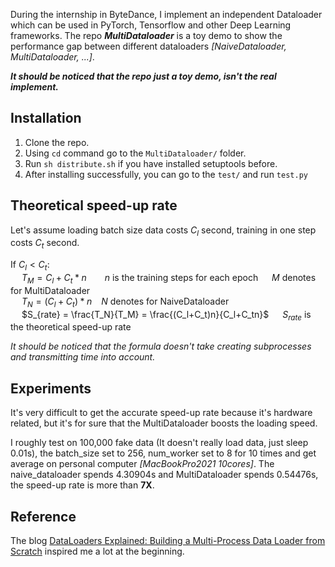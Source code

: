 During the internship in ByteDance, I implement an independent Dataloader which can be used in PyTorch, Tensorflow and other Deep Learning frameworks. The repo ***MultiDataloader*** is a toy demo to show the performance gap between different dataloaders *[NaiveDataloader, MultiDataloader, ...]*.  

***It should be noticed that the repo just a toy demo, isn't the real implement.***

## Installation
  1. Clone the repo.
  2. Using `cd` command go to the `MultiDataloader/` folder.
  3. Run `sh distribute.sh` if you have installed setuptools before.
  4. After installing successfully, you can go to the `test/` and run `test.py`  
   
  ## Theoretical speed-up rate
   Let's assume loading batch size data costs $C_l$ second, training in one step costs $C_t$ second.  
   
   If $C_l \lt C_t$:  
   &ensp;&ensp; $T_M=C_l+C_t*n$ &emsp;&ensp;  $n$ is the training steps for each epoch &emsp; $M$ denotes for MultiDataloader  
   &ensp;&ensp; $T_N=(C_l+C_t)*n$ &ensp; $N$ denotes for NaiveDataloader  
   &ensp;&ensp; $S_{rate} = \frac{T_N}{T_M} = \frac{(C_l+C_t)n}{C_l+C_tn}$ &emsp; $S_{rate}$ is the theoretical speed-up rate  
   
   *It should be noticed that the formula doesn't take creating subprocesses and transmitting time into account.*
    
 ## Experiments
   It's very difficult to get the accurate speed-up rate because it's hardware related, but it's for sure that the MultiDataloader boosts the loading speed.  
   
   I roughly test on 100,000 fake data (It doesn't really load data, just sleep 0.01s), the batch_size set to 256, num_worker set to 8 for 10 times and get average on personal computer *[MacBookPro2021 10cores]*. The naive_dataloader spends 4.30904s and MultiDataloader spends 0.54476s, the speed-up rate is more than **7X**.  
 
 ## Reference  
   The blog [DataLoaders Explained: Building a Multi-Process Data Loader from Scratch](https://teddykoker.com/2020/12/dataloader/) inspired me a lot at the beginning.
